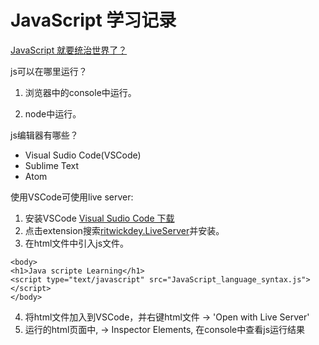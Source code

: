 # JavaScript 学习记录

[JavaScript 就要统治世界了？](https://segmentfault.com/a/1190000003767058)

js可以在哪里运行？

1. 浏览器中的console中运行。

2. node中运行。

js编辑器有哪些？

* Visual Sudio Code(VSCode)
* Sublime Text
* Atom

使用VSCode可使用live server:

1. 安装VSCode
[Visual Sudio Code 下载](https://code.visualstudio.com)
2. 点击extension搜索[ritwickdey.LiveServer](https://marketplace.visualstudio.com/items?itemName=ritwickdey.LiveServer)并安装。
3. 在html文件中引入js文件。

 ```
<body>
<h1>Java scripte Learning</h1>
<script type="text/javascript" src="JavaScript_language_syntax.js"></script>
</body>
```
4. 将html文件加入到VSCode，并右键html文件 -> 'Open with Live Server'
5. 运行的html页面中, -> Inspector Elements, 在console中查看js运行结果